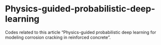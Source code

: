 # Physics-guided-probabilistic-deep-learning

Codes related to this article “Physics-guided probabilistic deep learning for modeling corrosion cracking in reinforced concrete”.
